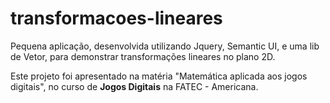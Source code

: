 # transformacoes-lineares
Pequena aplicação, desenvolvida utilizando Jquery, Semantic UI, e uma lib de Vetor, para demonstrar transformações lineares no plano 2D.

Este projeto foi apresentado na matéria "Matemática aplicada aos jogos digitais", no curso de **Jogos Digitais** na FATEC - Americana.

